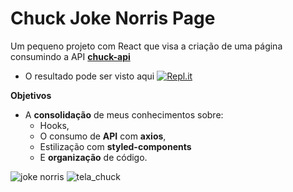 # Chuck Joke Norris Page

Um pequeno projeto com React que visa a criação de uma página consumindo a API [**chuck-api**](https://api.chucknorris.io/#!)

- O resultado pode ser visto aqui <a href='https://chuck-norris-jokes.araujocoding.repl.co/'><img alt="Repl.it" src="https://img.shields.io/badge/Repl.it-%230D101E.svg?&style=for-the-badge&logo=Repl.it&logoColor=white"/></a>

**Objetivos**
- A **consolidação** de meus conhecimentos sobre:
   - Hooks,
   - O consumo de **API** com **axios**, 
   - Estilização com **styled-components**
   - E  **organização** de código.


![joke norris](https://user-images.githubusercontent.com/60116988/117523130-7bf78280-af8d-11eb-9f3c-463ec075ab76.png)
![tela_chuck](https://user-images.githubusercontent.com/60116988/117588357-26d87f80-b0f9-11eb-88ee-602b7839f242.png)
